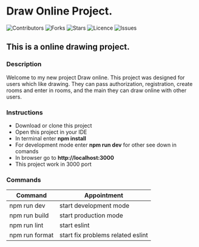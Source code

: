 # Draw Online Project.

![Contributors](https://img.shields.io/github/issues/YuraStork/drawOnline?style=plastic)
![Forks](https://img.shields.io/github/forks/YuraStork/drawOnline)
![Stars](https://img.shields.io/github/stars/YuraStork/drawOnline)
![Licence](https://img.shields.io/github/license/YuraStork/drawOnline)
![Issues](https://img.shields.io/twitter/url?url=https%3A%2F%2Fgithub.com%2FYuraStork%2FdrawOnline)

## This is a online drawing project.

### Description

Welcome to my new project Draw online. This project was designed for users which like drawing. They can pass authorization, registration, create rooms and enter in rooms, and the main they can draw online with other users.

### Instructions
- Download or clone this project
- Open this project in your IDE
- In terminal enter **npm install**
- For development mode enter **npm run dev** for other see down in comands
- In browser go to **http://localhost:3000**
- This project work in 3000 port

### Commands
| Command        |  Appointment                       |
|----------------|------------------------------------|
| npm run dev    |  start development mode            |
| npm run build  |  start production mode             |
| npm run lint   |  start eslint                      |
| npm run format |  start fix problems related eslint |

